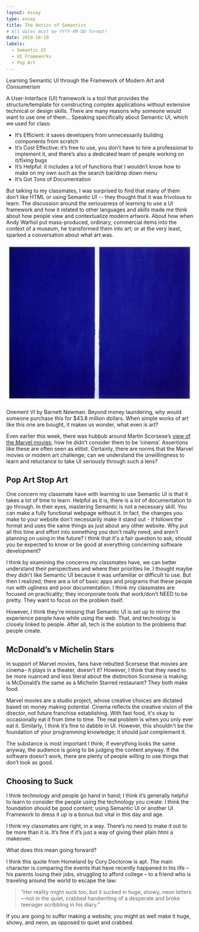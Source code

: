 ```yaml
---
layout: essay
type: essay
title: The Antics of Semantics 
# All dates must be YYYY-MM-DD format!
date: 2019-10-10
labels:
  - Semantic UI
  - UI Frameworks
  - Pop Art 
---
```

Learning Semantic UI through the Framework of Modern Art and Consumerism 


A User-Interface (UI) framework is a tool that provides the structure/template for constructing complex applications without extensive technical or design skills. There are many reasons why someone would want to use one of them…
Speaking specifically about Semantic UI, which we used for class: 
-	It’s Efficient: it saves developers from unnecessarily building components from scratch 
-	It’s Cost Effective: it’s free to use, you don’t have to hire a professional to implement it, and there’s also a dedicated team of people working on it/fixing bugs 
-	It’s Helpful: it includes a lot of functions that I wouldn’t know how to make on my own such as the search bar/drop down menu 
-	It’s Got Tons of Documentation 


But talking to my classmates, I was surprised to find that many of them don’t like HTML or using Semantic UI -- they thought that it was frivolous to learn. The discussion around the seriousness of learning to use a UI framework and how it related to other languages and skills made me think about how people view and contextualize modern artwork. About how when Andy Warhol put mass-produced, ordinary, commercial items into the context of a museum, he transformed them into art; or at the very least, sparked a conversation about what art was. 

<img class="ui small floated image" src="https://github.com/jessica-jones/jessica-jones.github.io/blob/master/images/fe71f27fa2321a18aab84386d58b7ab8.png">

Onement VI by Barnett Newman. Beyond money laundering, why would someone purchase this for $43.8 million dollars. When simple works of art like this one are bought, it makes us wonder, what even is art? 

Even earlier this week, there was hubbub around Martin Scorsese’s [view of the Marvel movies](https://www.forbes.com/sites/travisbean/2019/10/10/the-real-problem-with-martin-scorseses-marvel-comments/); how he didn’t consider them to be ‘cinema’. Assertions like these are often seen as elitist. Certainly, there are norms that the Marvel movies or modern art challenge; can we understand the unwillingness to learn and reluctance to take UI seriously through such a lens? 


Pop Art Stop Art 
---
One concern my classmate have with learning to use Semantic UI is that it takes a lot of time to learn. Helpful as it is, there is a lot of documentation to go through. In their eyes, mastering Semantic is not a necessary skill. You can make a fully functional webpage without it. In fact, the changes you make to your website don't necessarily make it stand out - it follows the format and uses the same things as just about any other website. Why put all this time and effort into something you don't really need, and aren't planning on using in the future? I think that it's a fair question to ask; should you be expected to know or be good at everything concerning software development?
 
I think by examining the concerns my classmates have, we can better understand their perspectives and where their priorities lie. I thought maybe they didn't like Semantic UI because it was unfamiliar or difficult to use. But then I realized; there are a lot of basic apps and programs that these people run with ugliness and poor documentation. I think my classmates are focused on practicality; they incorporate tools that work/don't NEED to be pretty. They want to focus on the problem itself. 

However, I think they're missing that Semantic UI is set up to mirror the experience people have while using the web. That, and technology is closely linked to people. After all, tech is the solution to the problems that people create. 

McDonald’s v Michelin Stars 
---
In support of Marvel movies, fans have rebutted Scorsese that movies are cinema– it plays in a theater, doesn’t it? However, I think that they need to be more nuanced and less literal about the distinction Scorsese is making; is McDonald’s the same as a Michelin Starred restaurant? They both make food. 

Marvel movies are a studio project, whose creative choices are dictated based on money making potential. Cinema reflects the creative vision of the director, not future franchise establishing.  With fast food, it's okay to occasionally eat it from time to time. The real problem is when you only ever eat it. Similarly, I think it’s fine to dabble in UI. However, this shouldn't be the foundation of your programming knowledge; it should just complement it.  

The substance is most important I think; if everything looks the same anyway, the audience is going to be judging the content anyway. If the software doesn’t work, there are plenty of people willing to use things that don’t look as good. 


Choosing to Suck
---
I think technology and people go hand in hand; I think it’s generally helpful to learn to consider the people using the technology you create. I think the foundation should be good content; using Semantic UI or another UI Framework to dress it up is a bonus but vital in this day and age.

I think my classmates are right, in a way. There’s no need to make it out to be more than it is. It’s fine if it’s just a way of giving their plain html a makeover.  

What does this mean going forward? 

I think this quote from Homeland by Cory Doctorow is apt. The main character is comparing the events that have recently happened in his life – his parents losing their jobs, struggling to afford college – to a friend who is traveling around the world to escape the law: 

> “Her reality might suck too, but it sucked in huge, showy, neon letters—not in the quiet, crabbed handwriting of a desperate and broke teenager scribbling in his diary.” 

If you are going to suffer making a website, you might as well make it huge, showy, and neon, as opposed to quiet and crabbed. 
